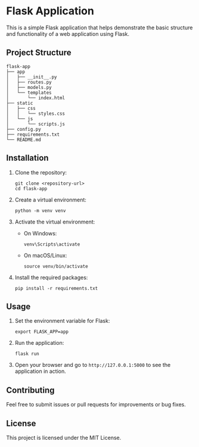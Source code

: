 # Flask Application

This is a simple Flask application that helps demonstrate the basic structure and functionality of a web application using Flask.

## Project Structure

```
flask-app
├── app
│   ├── __init__.py
│   ├── routes.py
│   ├── models.py
│   └── templates
│       └── index.html
├── static
│   ├── css
│   │   └── styles.css
│   └── js
│       └── scripts.js
├── config.py
├── requirements.txt
└── README.md
```

## Installation

1. Clone the repository:

   ```
   git clone <repository-url>
   cd flask-app
   ```

2. Create a virtual environment:

   ```
   python -m venv venv
   ```

3. Activate the virtual environment:

   - On Windows:
     ```
     venv\Scripts\activate
     ```
   - On macOS/Linux:
     ```
     source venv/bin/activate
     ```

4. Install the required packages:
   ```
   pip install -r requirements.txt
   ```

## Usage

1. Set the environment variable for Flask:

   ```
   export FLASK_APP=app
   ```

2. Run the application:

   ```
   flask run
   ```

3. Open your browser and go to `http://127.0.0.1:5000` to see the application in action.

## Contributing

Feel free to submit issues or pull requests for improvements or bug fixes.

## License

This project is licensed under the MIT License.
